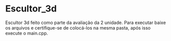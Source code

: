 # Escultor_3d
Escultor 3d feito como parte da avaliação da 2 unidade.
Para executar baixe os arquivos e certifique-se de colocá-los na mesma pasta, após isso execute o main.cpp.
